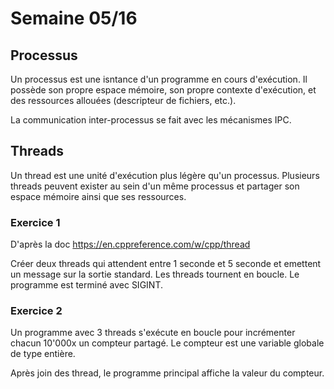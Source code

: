 # Semaine 05/16

## Processus

Un processus est une isntance d'un programme en cours d'exécution. Il possède son propre espace mémoire, son propre contexte d'exécution, et des ressources allouées (descripteur de fichiers, etc.).

La communication inter-processus se fait avec les mécanismes IPC.

## Threads

Un thread est une unité d'exécution plus légère qu'un processus. Plusieurs threads peuvent exister au sein d'un même processus et partager son espace mémoire ainsi que ses ressources. 

### Exercice 1

D'après la doc https://en.cppreference.com/w/cpp/thread

Créer deux threads qui attendent entre 1 seconde et 5 seconde et 
emettent un message sur la sortie standard. Les threads tournent en boucle.
Le programme est terminé avec SIGINT.

### Exercice 2

Un programme avec 3 threads s'exécute en boucle pour incrémenter chacun 10'000x un compteur partagé. Le compteur est une variable globale de type entière. 

Après join des thread, le programme principal affiche la valeur du compteur.
